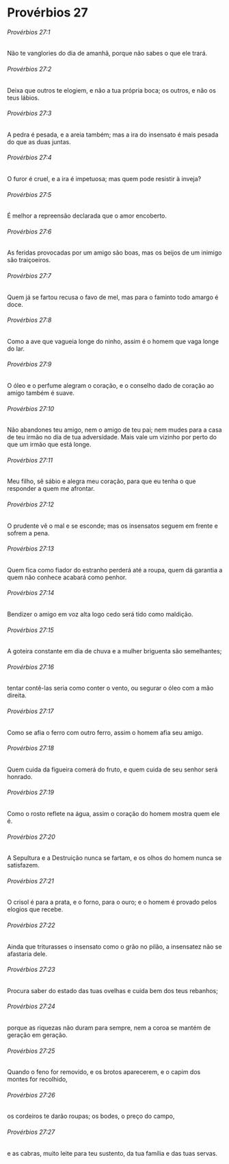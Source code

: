 # Provérbios 27

###### Provérbios 27:1

Não te vanglories do dia de amanhã, porque não sabes o que ele trará.

###### Provérbios 27:2

Deixa que outros te elogiem, e não a tua própria boca; os outros, e não os teus lábios.

###### Provérbios 27:3

A pedra é pesada, e a areia também; mas a ira do insensato é mais pesada do que as duas juntas.

###### Provérbios 27:4

O furor é cruel, e a ira é impetuosa; mas quem pode resistir à inveja?

###### Provérbios 27:5

É melhor a repreensão declarada que o amor encoberto.

###### Provérbios 27:6

As feridas provocadas por um amigo são boas, mas os beijos de um inimigo são traiçoeiros.

###### Provérbios 27:7

Quem já se fartou recusa o favo de mel, mas para o faminto todo amargo é doce.

###### Provérbios 27:8

Como a ave que vagueia longe do ninho, assim é o homem que vaga longe do lar.

###### Provérbios 27:9

O óleo e o perfume alegram o coração, e o conselho dado de coração ao amigo também é suave.

###### Provérbios 27:10

Não abandones teu amigo, nem o amigo de teu pai; nem mudes para a casa de teu irmão no dia de tua adversidade. Mais vale um vizinho por perto do que um irmão que está longe.

###### Provérbios 27:11

Meu filho, sê sábio e alegra meu coração, para que eu tenha o que responder a quem me afrontar.

###### Provérbios 27:12

O prudente vê o mal e se esconde; mas os insensatos seguem em frente e sofrem a pena.

###### Provérbios 27:13

Quem fica como fiador do estranho perderá até a roupa, quem dá garantia a quem não conhece acabará como penhor.

###### Provérbios 27:14

Bendizer o amigo em voz alta logo cedo será tido como maldição.

###### Provérbios 27:15

A goteira constante em dia de chuva e a mulher briguenta são semelhantes;

###### Provérbios 27:16

tentar contê-las seria como conter o vento, ou segurar o óleo com a mão direita.

###### Provérbios 27:17

Como se afia o ferro com outro ferro, assim o homem afia seu amigo.

###### Provérbios 27:18

Quem cuida da figueira comerá do fruto, e quem cuida de seu senhor será honrado.

###### Provérbios 27:19

Como o rosto reflete na água, assim o coração do homem mostra quem ele é.

###### Provérbios 27:20

A Sepultura e a Destruição nunca se fartam, e os olhos do homem nunca se satisfazem.

###### Provérbios 27:21

O crisol é para a prata, e o forno, para o ouro; e o homem é provado pelos elogios que recebe.

###### Provérbios 27:22

Ainda que triturasses o insensato como o grão no pilão, a insensatez não se afastaria dele.

###### Provérbios 27:23

Procura saber do estado das tuas ovelhas e cuida bem dos teus rebanhos;

###### Provérbios 27:24

porque as riquezas não duram para sempre, nem a coroa se mantém de geração em geração.

###### Provérbios 27:25

Quando o feno for removido, e os brotos aparecerem, e o capim dos montes for recolhido,

###### Provérbios 27:26

os cordeiros te darão roupas; os bodes, o preço do campo,

###### Provérbios 27:27

e as cabras, muito leite para teu sustento, da tua família e das tuas servas.

